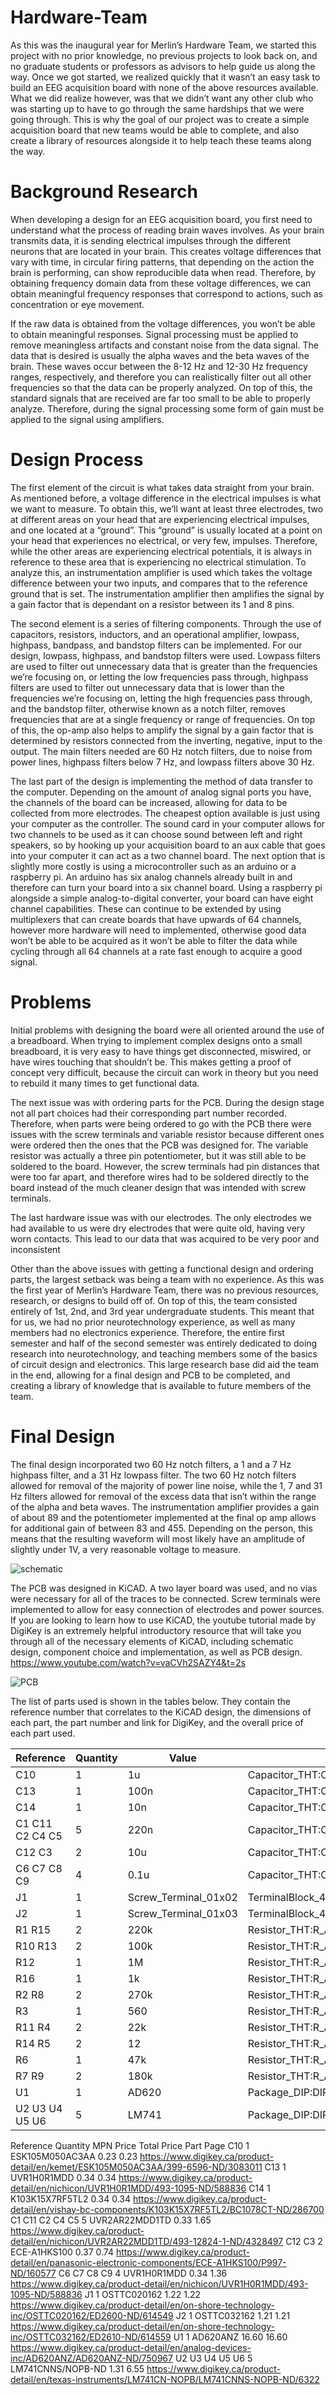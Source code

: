 # Hardware-Team
As this was the inaugural year for Merlin’s Hardware Team, we started this project with no prior knowledge, no previous projects to look back on, and no graduate students or professors as advisors to help guide us along the way. Once we got started, we realized quickly that it wasn’t an easy task to build an EEG acquisition board with none of the above resources available. What we did realize however, was that we didn’t want any other club who was starting up to have to go through the same hardships that we were going through. This is why the goal of our project was to create a simple acquisition board that new teams would be able to complete, and also create a library of resources alongside it to help teach these teams along the way. 

# Background Research
When developing a design for an EEG acquisition board, you first need to understand what the process of reading brain waves involves. As your brain transmits data, it is sending electrical impulses through the different neurons that are located in your brain. This creates voltage differences that vary with time, in circular firing patterns, that depending on the action the brain is performing, can show reproducible data when read. Therefore, by obtaining frequency domain data from these voltage differences, we can obtain meaningful frequency responses that correspond to actions, such as concentration or eye movement. 

If the raw data is obtained from the voltage differences, you won’t be able to obtain meaningful responses. Signal processing must be applied to remove meaningless artifacts and constant noise from the data signal. The data that is desired is usually the alpha waves and the beta waves of the brain. These waves occur between the 8-12 Hz and 12-30 Hz frequency ranges, respectively, and therefore you can realistically filter out all other frequencies so that the data can be properly analyzed. On top of this, the standard signals that are received are far too small to be able to properly analyze. Therefore, during the signal processing some form of gain must be applied to the signal using amplifiers. 

# Design Process
The first element of the circuit is what takes data straight from your brain. As mentioned before, a voltage difference in the electrical impulses is what we want to measure. To obtain this, we’ll want at least three electrodes, two at different areas on your head that are experiencing electrical impulses, and one located at a “ground”. This “ground” is usually located at a point on your head that experiences no electrical, or very few, impulses. Therefore, while the other areas are experiencing electrical potentials, it is always in reference to these area that is experiencing no electrical stimulation. To analyze this, an instrumentation amplifier is used which takes the voltage difference between your two inputs, and compares that to the reference ground that is set. The instrumentation amplifier then amplifies the signal by a gain factor that is dependant on a resistor between its 1 and 8 pins.

The second element is a series of filtering components. Through the use of capacitors, resistors, inductors, and an operational amplifier, lowpass, highpass, bandpass, and bandstop filters can be implemented. For our design, lowpass, highpass, and bandstop filters were used. Lowpass filters are used to filter out unnecessary data that is greater than the frequencies we’re focusing on, or letting the low frequencies pass through, highpass filters are used to filter out unnecessary data that is lower than the frequencies we’re focusing on, letting the high frequencies pass through, and the bandstop filter, otherwise known as a notch filter, removes frequencies that are at a single frequency or range of frequencies. On top of this, the op-amp also helps to amplify the signal by a gain factor that is determined by resistors connected from the inverting, negative, input to the output. The main filters needed are 60 Hz notch filters, due to noise from power lines, highpass filters below 7 Hz, and lowpass filters above 30 Hz.

The last part of the design is implementing the method of data transfer to the computer. Depending on the amount of analog signal ports you have, the channels of the board can be increased, allowing for data to be collected from more electrodes. The cheapest option available is just using your computer as the controller. The sound card in your computer allows for two channels to be used as it can choose sound between left and right speakers, so by hooking up your acquisition board to an aux cable that goes into your computer it can act as a two channel board. The next option that is slightly more costly is using a microcontroller such as an arduino or a raspberry pi. An arduino has six analog channels already built in and therefore can turn your board into a six channel board. Using a raspberry pi alongside a simple analog-to-digital converter, your board can have eight channel capabilities. These can continue to be extended by using multiplexers that can create boards that have upwards of 64 channels, however more hardware will need to implemented, otherwise good data won’t be able to be acquired as it won’t be able to filter the data while cycling through all 64 channels at a rate fast enough to acquire a good signal.

# Problems
Initial problems with designing the board were all oriented around the use of a breadboard. When trying to implement complex designs onto a small breadboard, it is very easy to have things get disconnected, miswired, or have wires touching that shouldn’t be. This makes getting a proof of concept very difficult, because the circuit can work in theory but you need to rebuild it many times to get functional data. 

The next issue was with ordering parts for the PCB. During the design stage not all part choices had their corresponding part number recorded. Therefore, when parts were being ordered to go with the PCB there were issues with the screw terminals and variable resistor because different ones were ordered then the ones that the PCB was designed for. The variable resistor was actually a three pin potentiometer, but it was still able to be soldered to the board. However, the screw terminals had pin distances that were too far apart, and therefore wires had to be soldered directly to the board instead of the much cleaner design that was intended with screw terminals.

The last hardware issue was with our electrodes. The only electrodes we had available to us were dry electrodes that were quite old, having very worn contacts. This lead to our data that was acquired to be very poor and inconsistent

Other than the above issues with getting a functional design and ordering parts, the largest setback was being a team with no experience. As this was the first year of Merlin’s Hardware Team, there was no previous resources, research, or designs to build off of. On top of this, the team consisted entirely of 1st, 2nd, and 3rd year undergraduate students. This meant that for us, we had no prior neurotechnology experience, as well as many members had no electronics experience. Therefore, the entire first semester and half of the second semester was entirely dedicated to doing research into neurotechnology, and teaching members some of the basics of circuit design and electronics. This large research base did aid the team in the end, allowing for a final design and PCB to be completed, and creating a library of knowledge that is available to future members of the team. 

# Final Design
The final design incorporated two 60 Hz notch filters, a 1 and a 7 Hz highpass filter, and a 31 Hz lowpass filter. The two 60 Hz notch filters allowed for removal of the majority of power line noise, while the 1, 7 and 31 Hz filters allowed for removal of the excess data that isn’t within the range of the alpha and beta waves. The instrumentation amplifier provides a gain of about 89 and the potentiometer implemented at the final op amp allows for additional gain of between 83 and 455. Depending on the person, this means that the resulting waveform will most likely have an amplitude of slightly under 1V, a very reasonable voltage to measure.

![schematic](https://github.com/merlin-neurotech/Hardware-Team/blob/master/EEGSchematic.png)

The PCB was designed in KiCAD. A two layer board was used, and no vias were necessary for all of the traces to be connected. Screw terminals were implemented to allow for easy connection of electrodes and power sources. If you are looking to learn how to use KiCAD, the youtube tutorial made by DigiKey is an extremely helpful introductory resource that will take you through all of the necessary elements of KiCAD, including schematic design, component choice and implementation, as well as PCB design. https://www.youtube.com/watch?v=vaCVh2SAZY4&t=2s

![PCB](https://github.com/merlin-neurotech/Hardware-Team/blob/master/EEGPCB.png)

The list of parts used is shown in the tables below. They contain the reference number that correlates to the KiCAD design, the dimensions of each part, the part number and link for DigiKey, and the overall price of each part used. 


|Reference|Quantity|Value|Footprint|
|---------|--------|-----|---------|
|C10|1|1u|Capacitor_THT:CP_Radial_D5.0mm_P2.00mm|
|C13|1|100n|Capacitor_THT:CP_Radial_D5.0mm_P2.00mm|
|C14|1|10n|Capacitor_THT:C_Rect_L4.0mm_W2.5mm_P2.50mm|
|C1 C11 C2 C4 C5|5|220n|Capacitor_THT:CP_Radial_D4.0mm_P1.50mm|
|C12 C3|2|10u|Capacitor_THT:CP_Radial_D6.3mm_P2.50mm|
|C6 C7 C8 C9|4|0.1u|Capacitor_THT:CP_Radial_D5.0mm_P2.00mm|
|J1|1|Screw_Terminal_01x02|TerminalBlock_4Ucon:TerminalBlock_4Ucon_1x02_P3.50mm_Vertical|
|J2|1|Screw_Terminal_01x03|TerminalBlock_4Ucon:TerminalBlock_4Ucon_1x03_P3.50mm_Vertical|
|R1 R15|2|220k|Resistor_THT:R_Axial_DIN0207_L6.3mm_D2.5mm_P7.62mm_Horizontal|
|R10 R13|2|100k|Resistor_THT:R_Axial_DIN0207_L6.3mm_D2.5mm_P7.62mm_Horizontal|
|R12|1|1M|Resistor_THT:R_Axial_DIN0207_L6.3mm_D2.5mm_P7.62mm_Horizontal|
|R16|1|1k|Resistor_THT:R_Axial_DIN0207_L6.3mm_D2.5mm_P7.62mm_Horizontal|
|R2 R8|2|270k|Resistor_THT:R_Axial_DIN0207_L6.3mm_D2.5mm_P7.62mm_Horizontal|
|R3|1|560|Resistor_THT:R_Axial_DIN0207_L6.3mm_D2.5mm_P7.62mm_Horizontal|
|R11 R4|2|22k|Resistor_THT:R_Axial_DIN0207_L6.3mm_D2.5mm_P7.62mm_Horizontal|
|R14 R5|2|12|Resistor_THT:R_Axial_DIN0207_L6.3mm_D2.5mm_P7.62mm_Horizontal|
|R6|1|47k|Resistor_THT:R_Axial_DIN0207_L6.3mm_D2.5mm_P7.62mm_Horizontal|
|R7 R9|2|180k|Resistor_THT:R_Axial_DIN0207_L6.3mm_D2.5mm_P7.62mm_Horizontal|
|U1|1|AD620|Package_DIP:DIP-8_W7.62mm|
|U2 U3 U4 U5 U6|5|LM741|Package_DIP:DIP-8_W7.62mm|


Reference
Quantity
MPN
Price
Total Price
Part Page
C10
1
ESK105M050AC3AA
0.23
0.23
https://www.digikey.ca/product-detail/en/kemet/ESK105M050AC3AA/399-6596-ND/3083011
C13
1
UVR1H0R1MDD
0.34
0.34
https://www.digikey.ca/product-detail/en/nichicon/UVR1H0R1MDD/493-1095-ND/588836
C14
1
K103K15X7RF5TL2
0.34
0.34
https://www.digikey.ca/product-detail/en/vishay-bc-components/K103K15X7RF5TL2/BC1078CT-ND/286700
C1 C11 C2 C4 C5
5
UVR2AR22MDD1TD
0.33
1.65
https://www.digikey.ca/product-detail/en/nichicon/UVR2AR22MDD1TD/493-12824-1-ND/4328497
C12 C3
2
ECE-A1HKS100
0.37
0.74
https://www.digikey.ca/product-detail/en/panasonic-electronic-components/ECE-A1HKS100/P997-ND/160577
C6 C7 C8 C9
4
UVR1H0R1MDD
0.34
1.36
https://www.digikey.ca/product-detail/en/nichicon/UVR1H0R1MDD/493-1095-ND/588836
J1
1
OSTTC020162
1.22
1.22
https://www.digikey.ca/product-detail/en/on-shore-technology-inc/OSTTC020162/ED2600-ND/614549
J2
1
OSTTC032162
1.21
1.21
https://www.digikey.ca/product-detail/en/on-shore-technology-inc/OSTTC032162/ED2610-ND/614559
U1
1
AD620ANZ
16.60
          16.60
https://www.digikey.ca/product-detail/en/analog-devices-inc/AD620ANZ/AD620ANZ-ND/750967
U2 U3 U4 U5 U6
5
LM741CNNS/NOPB-ND
1.31
6.55
https://www.digikey.ca/product-detail/en/texas-instruments/LM741CN-NOPB/LM741CNNS-NOPB-ND/6322
